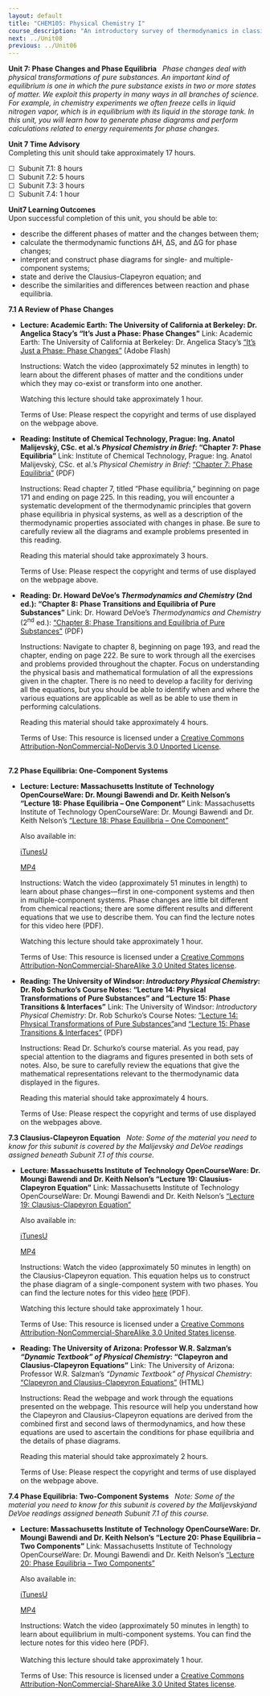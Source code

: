 ```yaml
---
layout: default
title: "CHEM105: Physical Chemistry I"
course_description: "An introductory survey of thermodynamics in classical mechanics systems. Topics include the first, second, and third laws of thermodynamics, energy, work, enthalpy, and entropy, spontaneity, chemical potential, equilibrium, phase changes, and chemical kinetics."
next: ../Unit08
previous: ../Unit06
---
```

**Unit 7: Phase Changes and Phase Equilibria** <span id="7"></span> 
*Phase changes deal with physical transformations of pure substances. An
important kind of equilibrium is one in which the pure substance exists
in two or more states of matter. We exploit this property in many ways
in all branches of science. For example, in chemistry experiments we
often freeze cells in liquid nitrogen vapor, which is in equilibrium
with its liquid in the storage tank. In this unit, you will learn how to
generate phase diagrams and perform calculations related to energy
requirements for phase changes.*

**Unit 7 Time Advisory**  
Completing this unit should take approximately 17 hours.  
  
 ☐  Subunit 7.1: 8 hours  
 ☐  Subunit 7.2: 5 hours  
 ☐  Subunit 7.3: 3 hours  
 ☐  Subunit 7.4: 1 hour

**Unit7 Learning Outcomes**  
Upon successful completion of this unit, you should be able to:  
-   describe the different phases of matter and the changes between
    them;
-   calculate the thermodynamic functions ΔH, ΔS, and ΔG for phase
    changes;
-   interpret and construct phase diagrams for single- and
    multiple-component systems;
-   state and derive the Clausius-Clapeyron equation; and
-   describe the similarities and differences between reaction and phase
    equilibria.

**7.1 A Review of Phase Changes** <span id="7.1"></span> 
-   **Lecture: Academic Earth: The University of California at Berkeley:
    Dr. Angelica Stacy’s “It’s Just a Phase: Phase Changes”**
    Link: Academic Earth: The University of California at Berkeley: Dr.
    Angelica Stacy’s [“It’s Just a Phase: Phase
    Changes”](http://academicearth.org/lectures/its-just-phase-phase-changes) (Adobe
    Flash)  
      
     Instructions: Watch the video (approximately 52 minutes in length)
    to learn about the different phases of matter and the conditions
    under which they may co-exist or transform into one another.  
      
     Watching this lecture should take approximately 1 hour.  
      
     Terms of Use: Please respect the copyright and terms of use
    displayed on the webpage above.

-   **Reading: Institute of Chemical Technology, Prague: Ing. Anatol
    Malijevský, CSc. et al.’s *Physical Chemistry in Brief*: “Chapter 7:
    Phase Equilibria”**
    Link: Institute of Chemical Technology, Prague: Ing. Anatol
    Malijevský, CSc. et al.’s *Physical Chemistry in Brief*: [“Chapter
    7: Phase
    Equilibria”](http://www.vscht.cz/fch/en/tools/breviary-online.pdf) (PDF)  
      
     Instructions: Read chapter 7, titled “Phase equilibria,” beginning
    on page 171 and ending on page 225. In this reading, you will
    encounter a systematic development of the thermodynamic principles
    that govern phase equilibria in physical systems, as well as a
    description of the thermodynamic properties associated with changes
    in phase. Be sure to carefully review all the diagrams and example
    problems presented in this reading.  
      
     Reading this material should take approximately 3 hours.  
      
     Terms of Use: Please respect the copyright and terms of use
    displayed on the webpage above.

-   **Reading: Dr. Howard DeVoe’s *Thermodynamics and Chemistry* (2nd
    ed.): “Chapter 8: Phase Transitions and Equilibria of Pure
    Substances”**
    Link: Dr. Howard DeVoe’s *Thermodynamics and Chemistry*
    (2<sup>nd</sup> ed.): [“Chapter 8: Phase Transitions and Equilibria
    of Pure
    Substances”](http://www2.chem.umd.edu/thermobook/v4-screen.pdf) (PDF)  
      
     Instructions: Navigate to chapter 8, beginning on page 193, and
    read the chapter, ending on page 222. Be sure to work through all
    the exercises and problems provided throughout the chapter. Focus on
    understanding the physical basis and mathematical formulation of all
    the expressions given in the chapter. There is no need to develop a
    facility for deriving all the equations, but you should be able to
    identify when and where the various equations are applicable as well
    as be able to use them in performing calculations.  
      
     Reading this material should take approximately 4 hours.  
      
     Terms of Use: This resource is licensed under a [Creative Commons
    Attribution-NonCommercial-NoDervis 3.0 Unported
    License](http://creativecommons.org/licenses/by-nc-nd/3.0/).  
      

**7.2 Phase Equilibria: One-Component Systems** <span id="7.2"></span> 
-   **Lecture: Lecture: Massachusetts Institute of Technology
    OpenCourseWare: Dr. Moungi Bawendi and Dr. Keith Nelson’s “Lecture
    18: Phase Equilibria – One Component”**
    Link: Massachusetts Institute of Technology OpenCourseWare: Dr.
    Moungi Bawendi and Dr. Keith Nelson’s [“Lecture 18: Phase Equilibria
    – One
    Component”](http://ocw.mit.edu/courses/chemistry/5-60-thermodynamics-kinetics-spring-2008/video-lectures/lecture-18-phase-equilibria-2014-one-component/)  
      
     Also available in:  

    [iTunesU](http://ocw.mit.edu/courses/chemistry/5-60-thermodynamics-kinetics-spring-2008/video-lectures/lecture-18-phase-equilibria-2014-one-component/)  

    [MP4](http://ocw.mit.edu/courses/chemistry/5-60-thermodynamics-kinetics-spring-2008/video-lectures/lecture-18-phase-equilibria-2014-one-component/)  
      
     Instructions: Watch the video (approximately 51 minutes in length)
    to learn about phase changes—first in one-component systems and then
    in multiple-component systems. Phase changes are little bit
    different from chemical reactions; there are some different results
    and different equations that we use to describe them. You can find
    the lecture notes for this video here (PDF).  
      
     Watching this lecture should take approximately 1 hour.  
      
     Terms of Use: This resource is licensed under a [Creative Commons
    Attribution-NonCommercial-ShareAlike 3.0 United States
    license](http://creativecommons.org/licenses/by-nc-sa/3.0/us/).

-   **Reading: The University of Windsor: *Introductory Physical
    Chemistry*: Dr. Rob Schurko’s Course Notes: “Lecture 14: Physical
    Transformations of Pure Substances” and “Lecture 15: Phase
    Transitions & Interfaces”**
    Link: The University of Windsor: *Introductory Physical Chemistry*:
    Dr. Rob Schurko’s Course Notes: [“Lecture 14: Physical
    Transformations of Pure
    Substances”](http://mutuslab.cs.uwindsor.ca/schurko/introphyschem/lectures/240_l14.pdf)and
    [“Lecture 15: Phase Transitions &
    Interfaces”](http://mutuslab.cs.uwindsor.ca/schurko/introphyschem/lectures/240_l15.pdf) (PDF)  
      
     Instructions: Read Dr. Schurko’s course material. As you read, pay
    special attention to the diagrams and figures presented in both sets
    of notes. Also, be sure to carefully review the equations that give
    the mathematical representations relevant to the thermodynamic data
    displayed in the figures.  
      
     Reading this material should take approximately 4 hours.  
      
     Terms of Use: Please respect the copyright and terms of use
    displayed on the webpages above.

**7.3 Clausius-Clapeyron Equation** <span id="7.3"></span> 
*Note: Some of the material you need to know for this subunit is covered
by the* *Malijevský and DeVoe readings assigned beneath Subunit 7.1 of
this course.*

-   **Lecture: Massachusetts Institute of Technology OpenCourseWare: Dr.
    Moungi Bawendi and Dr. Keith Nelson’s “Lecture 19:
    Clausius-Clapeyron Equation”**
    Link: Massachusetts Institute of Technology OpenCourseWare: Dr.
    Moungi Bawendi and Dr. Keith Nelson’s [“Lecture 19:
    Clausius-Clapeyron
    Equation”](http://ocw.mit.edu/courses/chemistry/5-60-thermodynamics-kinetics-spring-2008/video-lectures/lecture-19-clausius-clapeyron-equation/)  
      
     Also available in:  

    [iTunesU](http://ocw.mit.edu/courses/chemistry/5-60-thermodynamics-kinetics-spring-2008/video-lectures/lecture-19-clausius-clapeyron-equation/)  

    [MP4](http://ocw.mit.edu/courses/chemistry/5-60-thermodynamics-kinetics-spring-2008/video-lectures/lecture-19-clausius-clapeyron-equation/)  
      
     Instructions: Watch the video (approximately 50 minutes in length)
    on the Clausius-Clapeyron equation. This equation helps us to
    construct the phase diagram of a single-component system with two
    phases. You can find the lecture notes for this video
    [here](http://ocw.mit.edu/courses/chemistry/5-60-thermodynamics-kinetics-spring-2008/lecture-notes/5_60_lecture19.pdf) (PDF).  
      
     Watching this lecture should take approximately 1 hour.  
      
     Terms of Use: This resource is licensed under a [Creative Commons
    Attribution-NonCommercial-ShareAlike 3.0 United States
    license](http://creativecommons.org/licenses/by-nc-sa/3.0/us/).

-   **Reading: The University of Arizona: Professor W.R. Salzman’s
    *“Dynamic Textbook” of Physical Chemistry*: “Clapeyron and
    Clausius-Clapeyron Equations”**
    Link: The University of Arizona: Professor W.R. Salzman’s *“Dynamic
    Textbook” of Physical Chemistry*: [“Clapeyron and Clausius-Clapeyron
    Equations”](http://www.chem.arizona.edu/~salzmanr/480a/480ants/clapeyro/clapeyro.html) (HTML)  

      
     Instructions: Read the webpage and work through the equations
    presented on the webpage. This resource will help you understand how
    the Clapeyron and Clausius-Clapeyron equations are derived from the
    combined first and second laws of thermodynamics, and how these
    equations are used to ascertain the conditions for phase equilibria
    and the details of phase diagrams.  
      
     Reading this material should take approximately 2 hours.  
      
     Terms of Use: Please respect the copyright and terms of use
    displayed on the webpage above.

**7.4 Phase Equilibria: Two-Component Systems** <span id="7.4"></span> 
*Note: Some of the material you need to know for this subunit is covered
by the* *Malijevskýand DeVoe readings assigned beneath Subunit 7.1 of
this course.*

-   **Lecture: Massachusetts Institute of Technology OpenCourseWare: Dr.
    Moungi Bawendi and Dr. Keith Nelson’s “Lecture 20: Phase Equilibria
    – Two Components”**
    Link: Massachusetts Institute of Technology OpenCourseWare: Dr.
    Moungi Bawendi and Dr. Keith Nelson’s [“Lecture 20: Phase Equilibria
    – Two
    Components”](http://ocw.mit.edu/courses/chemistry/5-60-thermodynamics-kinetics-spring-2008/video-lectures/lecture-20-phase-equilibria-2014-two-components/)  
      
     Also available in:  

    [iTunesU](http://ocw.mit.edu/courses/chemistry/5-60-thermodynamics-kinetics-spring-2008/video-lectures/lecture-20-phase-equilibria-2014-two-components/)  

    [MP4](http://ocw.mit.edu/courses/chemistry/5-60-thermodynamics-kinetics-spring-2008/video-lectures/lecture-20-phase-equilibria-2014-two-components/)  
      
     Instructions: Watch the video (approximately 50 minutes in length)
    to learn about equilibrium in multi-component systems. You can find
    the lecture notes for this video here (PDF).  
        
     Watching this lecture should take approximately 1 hour.  
      
     Terms of Use: This resource is licensed under a [Creative Commons
    Attribution-NonCommercial-ShareAlike 3.0 United States
    license](http://creativecommons.org/licenses/by-nc-sa/3.0/us/).


